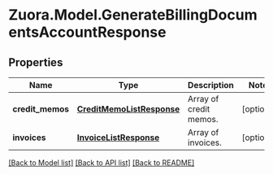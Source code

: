 
# Zuora.Model.GenerateBillingDocumentsAccountResponse

## Properties

Name | Type | Description | Notes
------------ | ------------- | ------------- | -------------
**credit_memos** | [**CreditMemoListResponse**](CreditMemoListResponse.md) | Array of credit memos. | [optional] 
**invoices** | [**InvoiceListResponse**](InvoiceListResponse.md) | Array of invoices. | [optional] 

[[Back to Model list]](../README.md#documentation-for-models)
[[Back to API list]](../README.md#documentation-for-api-endpoints)
[[Back to README]](../README.md)

